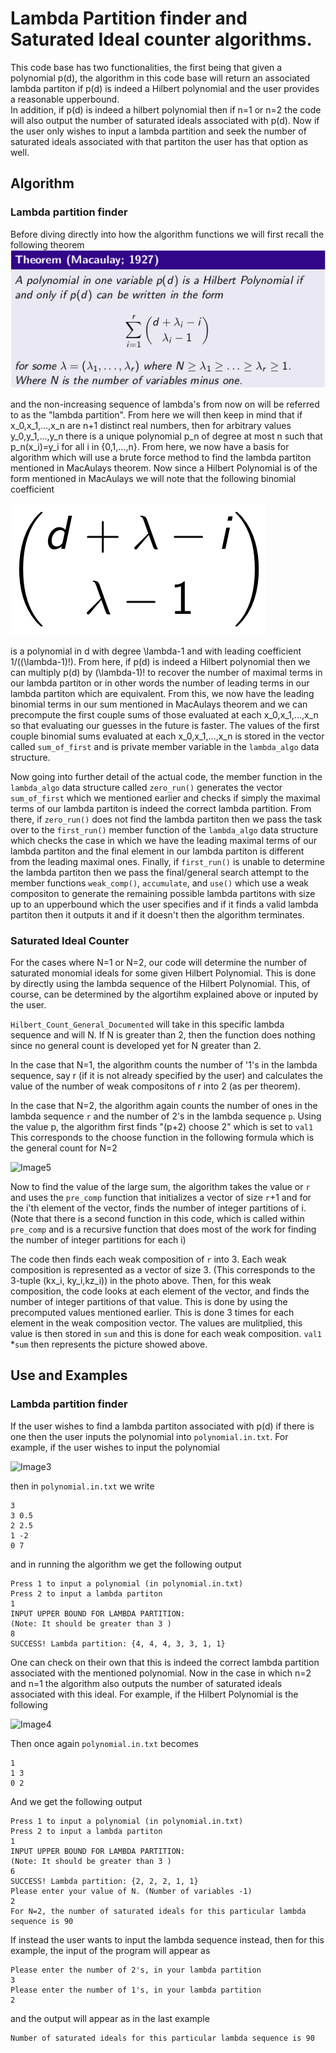 # Lambda Partition finder and Saturated Ideal counter algorithms.
This code base has two functionalities, the first being that given a polynomial 
p(d), the algorithm in this code base will return an associated lambda partiton 
if p(d) is indeed a Hilbert polynomial and the user provides a reasonable upperbound.  
In addition, if p(d) is indeed a hilbert polynomial then if n=1 or n=2 the code 
will also output the number of saturated ideals associated with p(d).  Now if the 
user only wishes to input a lambda partition and seek the number of saturated 
ideals associated with that partiton the user has that option as well.

## Algorithm
### Lambda partition finder
Before diving directly into how the algorithm functions we will first recall the
following theorem
![Image1](/images/M1927Theorem.png)

and the non-increasing sequence of lambda's from now on will be referred to as the "lambda partition".
From here we will then keep in mind that if x_0,x_1,...,x_n are n+1 distinct 
real numbers, then for arbitrary values y_0,y_1,...,y_n there is a unique polynomial 
p_n of degree at most n such that p_n(x_i)=y_i for all i in {0,1,...,n}.
From here, we now have a basis for algorithm which will use a brute force method
to find the lambda partiton mentioned in MacAulays theorem.  Now since a Hilbert
Polynomial is of the form mentioned in MacAulays we will note that the following 
binomial coefficient

![Image2](/images/binomial.png)

is a polynomial in d with degree \lambda-1 and with leading coefficient 1/((\lambda-1)!).
From here, if p(d) is indeed a Hilbert polynomial then we can multiply p(d) by 
(\lambda-1)! to recover the number of maximal terms in our lambda partiton or in
other words the number of leading terms in our lambda partiton which are equivalent.
From this, we now have the leading binomial terms in our sum mentioned in MacAulays
theorem and we can precompute the first couple sums of those evaluated at each 
x_0,x_1,...,x_n so that evaluating our guesses in the future is faster.  The values
of the first couple binomial sums evaluated at each x_0,x_1,...,x_n is stored in the 
vector called ```sum_of_first``` and is private member variable in the ```lambda_algo```
data structure.

Now going into further detail of the actual code, the member function in the ```lambda_algo```
data structure called ```zero_run()``` generates the vector ```sum_of_first``` which we mentioned
earlier and checks if simply the maximal terms of our lambda partiton is indeed the
correct lambda partition.  From there, if ```zero_run()``` does not find the lambda partiton
then we pass the task over to the ```first_run()``` member function of the ```lambda_algo```
data structure which checks the case in which we have the leading maximal terms of our lambda partiton 
and the final element in our lambda partiton is different from the leading maximal ones.
Finally, if ```first_run()``` is unable to determine the lambda partiton then we pass the 
final/general search attempt to the member functions ```weak_comp()```, ```accumulate```, and
```use()``` which use a weak compositon to generate the remaining possible lambda partitons 
with size up to an upperbound which the user specifies and if it finds a valid lambda 
partiton then it outputs it and if it doesn't then the algorithm terminates.

### Saturated Ideal Counter

For the cases where N=1 or N=2, our code will determine the number of saturated 
monomial ideals for some given Hilbert Polynomial. This is done by directly using 
the lambda sequence of the Hilbert Polynomial. This, of course, can be determined
by the algortihm explained above or inputed by the user. 

```Hilbert_Count_General_Documented``` will take in this specific lambda sequence 
and will N. If N is greater than 2, then the function does nothing since no general 
count is developed yet for N greater than 2. 

In the case that N=1, the algorithm counts the number of '1's in the lambda sequence,
say r (if it is not already specified by the user) and calculates the value of the
number of weak compositons of r into 2 (as per theorem).

In the case that N=2,  the algorithm again counts the number of ones in the lambda 
sequence ```r``` and the number of 2's in the lambda sequence ```p```.
Using the value p, the algorithm first finds "(p+2) choose 2" which is set to ```val1```
This corresponds to the choose function in the following formula which is the 
general count for N=2

![Image5](/images/SaturatedN2Count.png)

Now to find the value of the large sum, the algorithm takes the value or ```r```
and uses the ```pre_comp``` function that initializes a vector of size ```r```+1
and for the i'th element of the vector, finds the number of integer partitions of i.
(Note that there is a second function in this code, which is called within ```pre_comp```
and is a recursive function that does most of the work for finding the number of 
integer partitions for each i)

The code then finds each weak composition of ```r``` into 3. Each weak composition 
is represented as a vector of size 3. (This corresponds to the 3-tuple (kx_i, ky_i,kz_i))
in the photo above. Then, for this weak composition, the code looks at each element
of the vector, and finds the number of integer partitions of that value. This is done
by using the precomputed values mentioned earlier. This is done 3 times for each element 
in the weak composition vector. The values are mulitplied, this value is then
stored in ```sum``` and this is done for each weak composition.
```val1``` *```sum``` then represents the picture showed above. 

## Use and Examples
### Lambda partition finder
If the user wishes to find a lambda partiton associated with p(d) if there is one
then the user inputs the polynomial into ```polynomial.in.txt```.  For example, if the user wishes
to input the polynomial

![Image3](/images/polynomial_ex_1.png)

then in ```polynomial.in.txt``` we write 
```
3
3 0.5
2 2.5
1 -2
0 7
```
and in running the algorithm we get the following output
```
Press 1 to input a polynomial (in polynomial.in.txt)
Press 2 to input a lambda partiton
1
INPUT UPPER BOUND FOR LAMBDA PARTITION: 
(Note: It should be greater than 3 )
8
SUCCESS! Lambda partition: {4, 4, 4, 3, 3, 1, 1}
```
One can check on their own that this is indeed the correct lambda partition associated 
with the mentioned polynomial.  Now in the case in which n=2 and n=1 the algorithm
also outputs the number of saturated ideals associated with this ideal.  For example,
if the Hilbert Polynomial is the following

![Image4](/images/polynomial_ex_2.png)

Then once again ```polynomial.in.txt``` becomes
```
1
1 3
0 2
```
And we get the following output
```
Press 1 to input a polynomial (in polynomial.in.txt)
Press 2 to input a lambda partiton
1
INPUT UPPER BOUND FOR LAMBDA PARTITION: 
(Note: It should be greater than 3 )
6
SUCCESS! Lambda partition: {2, 2, 2, 1, 1}
Please enter your value of N. (Number of variables -1)
2
For N=2, the number of saturated ideals for this particular lambda sequence is 90
```

If instead the user wants to input the lambda sequence instead, then for this 
example, the input of the program will appear as
```
Please enter the number of 2's, in your lambda partition
3
Please enter the number of 1's, in your lambda partition
2
```

and the output will appear as in the last example

```
Number of saturated ideals for this particular lambda sequence is 90
```

